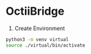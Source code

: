 # OctiiBridge

1. Create Environment

```bash
python3 -m venv virtual
source ./virtual/bin/activate
```